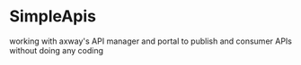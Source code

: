 # SimpleApis
working with axway's API manager and portal to publish and consumer APIs without doing any coding
